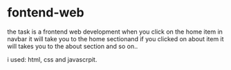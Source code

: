 # fontend-web
the task is a frontend web development when you click on the home item in navbar 
it will take you to the home sectionand if you clicked on about item it will 
takes you to the about section and so on..

i used: html, css and javascrpit.
